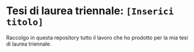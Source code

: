 # Tesi di laurea triennale: `[Inserici titolo]`
Raccolgo in questa repository tutto il lavoro che ho prodotto per la mia tesi di laurea triennale.

